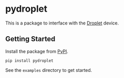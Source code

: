 # pydroplet

This is a package to interface with the [Droplet](https://shop.hydrificwater.com/pages/buy-droplet) device.

## Getting Started
Install the package from [PyPI](https://pypi.org/project/pydroplet/).
```
pip install pydroplet
```
See the `examples` directory to get started.